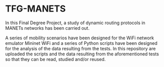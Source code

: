 # TFG-MANETS
In this Final Degree Project, a study of dynamic routing protocols in MANETs networks has been carried out. 

A series of mobility scenarios have been designed for the WiFi network emulator Mininet WiFi and a series of Python scripts have been designed
for the analysis of the data resulting from the tests. 
In this repository are uploaded the scripts and the data resulting from the aforementioned tests so that they can be read, studied and/or reused.


